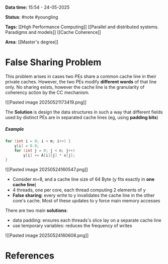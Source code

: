 **Data time:** 15:54 - 24-05-2025

**Status**: #note #youngling 

**Tags:** [[High Performance Computing]] [[Parallel and distributed systems. Paradigms and models]] [[Cache Coherence]]

**Area**: [[Master's degree]]
# False Sharing Problem

This problem arises in cases two PEs share a common cache line in their private caches. However, the two PEs modify **different words** of that line only. No sharing exists, however the cache line is the granularity of coherency action by the CC mechanism.

![[Pasted image 20250521173419.png]]

The **Solution** is design the data structures in such a way that different fields used by distinct PEs are in separated cache lines (eg, using **padding bits**)

##### Example
```c
for (int i = 0; i < m; i++) {
	y[i] = 0.0;
	for (int j = 0; j < n; j++)
		y[i] += A[i][j] * x[j];
}
```

![[Pasted image 20250524160547.png]]

- Consider m=8, and a cache line size of 64 Byte (y fits exactly in **one cache line**)
- 4 threads, one per core, each thread computing 2 elements of y
- **False sharing**: every write to y invalidates the cache line in the other core's cache. Most of these updates to y force main memory accesses 

There are two main **solutions**:
- data padding: ensures each threads's slice lay on a separate cache line
- use temporary variables: reduces the frequency of writes

![[Pasted image 20250524160608.png]]


# References
